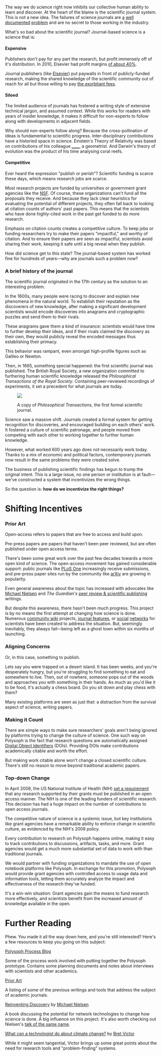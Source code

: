 
The way we do science right now inhibits our collective human ability to learn and discover. At the heart of the blame is the scientific journal system. This is not a new idea. The failures of science journals are [a](https://www.theguardian.com/science/head-quarters/2015/may/12/will-traditional-science-journals-disappear) [well](http://jasonschmitt.com/post/106918640086/academic-journals-the-most-profitable-obsolete) [documented](https://medium.com/@lorraine_chu3n/science-is-broken-part-1-68b0a9ccd45a) [problem](https://www.theguardian.com/science/occams-corner/2015/sep/07/peer-review-preprints-speed-science-journals) and are no secret to those working in the industry.

What's so bad about the scientific journal? Journal-based science is a science that is:

<div class="problem">

#### Expensive

<aside>
	<p>Publishers don't pay for any part the research, but profit immensely off of it's distribution. In 2010, Elsevier had profit margins <a href="https://libraries.mit.edu/scholarly/mit-open-access/open-access-at-mit/mit-open-access-policy/publishers-and-the-mit-faculty-open-access-policy/elsevier-fact-sheet/">of about 40%</a>.</p>
</aside>

Journal publishers (like [Elsevier](https://www.elsevier.com/)) put <span class="highlight">paywalls in front of publicly-funded research</span>, making the shared knowledge of the scientific community out of reach for all but those willing to pay [the exorbitant fees](https://commons.wikimedia.org/wiki/File:PhD_Comics_Open_Access_Week_2012.ogv).

</div>

<div class="problem">

#### Siloed

The limited audience of journals has fostered a writing style of extensive technical jargon, and assumed context. While this works for readers with years of insider knowledge, it makes it difficult for non-experts to follow along with developments in adjacent fields.

Why should non-experts follow along? Because the cross-pollination of ideas is fundamental to scientific progress. Inter-disciplinary contributions have a historied space in science. Einstein's Theory of Relativity was based on contributions of his colleague [____](#!), a geometrist. And Darwin's theory of evolution was the product of his time analysing coral reefs.

</div>

<div class="problem">

#### Competitive

Ever heard the expression "publish or perish"? Scientific funding is scarce these days, which means research jobs are scarce.

Most research projects are funded by universities or government grant agencies like the [NSF](http://www.nsf.gov/). Of course, these organizations can't fund all the proposals they receive. And because they lack clear heuristics for evaluating the potential of different projects, they often fall back to looking at citation counts of authors' past papers. This means that the scientists who have done highly-cited work in the past get funded to do more research.

Emphasis on citation counts creates a competitive culture. To keep jobs or funding researchers try to make their papers "impactful," and worthy of citation. And to ensure their papers are seen as impactful, <span class="highlight">scientists avoid sharing their work</span>, keeping it safe until a big reveal when they publish.

</div>

How did science get to this state? The journal-based system has worked fine for hundreds of years—why are journals such a problem now?

### A brief history of the journal

The scientific journal originated in the 17th century as the solution to an interesting problem.

In the 1600s, many people were racing to discover and explain new phenomena in the natural world. To establish their reputation as the discoverers of new knowledge, after making a significant development <span class="highlight">scientists would encode discoveries into anagrams and cryptographic puzzles and send them to their rivals.</span>

These anagrams gave them a kind of insurance: scientists would have time to further develop their ideas, and if their rivals claimed the discovery as their own, they would publicly reveal the encoded messages thus establishing their primacy.

This behavior was rampant, even amongst high-profile figures such as Galileo or Newton.

Then, in 1665, something special happened: the first scientific journal was published. The British Royal Society, a new organization committed to furthering human scientific knowledge released the _Philosophical Transactions of the Royal Society_. Containing peer-reviewed recordings of experiments, it set a precedent for what journals are today.

<figure>
	<img src="http://polysoph-assets.s3.amazonaws.com/about-figure-01.jpg" />
	<figcaption>
		<p>A copy of <em>Philosophical Transactions</em>, the first formal scientific journal.</p>
	</figcaption>
</figure>

Science saw a massive shift. Journals created a formal system for getting recognition for discoveries, and encouraged building on each others' work. It fostered a culture of scientific patronage, and people moved from competing with each other to working together to further human knowledge.

However, what worked 600 years ago does not necessarily work today. Thanks to a mix of economic and political factors, contemporary journals now result in the same problems they were created solve.

The business of publishing scientific findings has begun to trump the original intent. This is a large issue, no one person or institution is at fault—we've constructed a system that incentivizes the wrong things.

So the question is: **how do we incentivize the right things?**

<div class="break">
	<h1>Shifting Incentives</h1>
</div>

### Prior Art

<aside><p class="offset-one">Open-access refers to papers that are free to access and build upon.</p></aside>

<aside><p class="offset-three">Pre-press papers are papers that haven't been peer reviewed, but are often published under open access terms.</p></aside>

There's been some great work over the past few decades towards a more open kind of science. The <span class="highlight">open-access movement</span> has gained considerable support: public journals like [PLoS One](http://plosone.org) increasingly receive submissions, and <span class="highlight">pre-press paper</span> sites run by the community like [arXiv](http://arxiv.org/) are growing in popularity.

Even general awareness about the topic has increased with advocates like [Michael Nielsen](http://michaelnielsen.org/blog/the-future-of-science-2/) and _The Guardian's_ [peer review & scientific publishing](https://www.theguardian.com/science/peer-review-scientific-publishing) writings.

But despite this awareness, there hasn't been much progress. This project is by no means the first attempt at changing how science is done. Numerous [community wiki](https://web.archive.org/web/20070930165814/http://qwiki.caltech.edu/wiki/Main_Page) projects, [journal features](http://www.nature.com/nature/peerreview/debate/nature05535.html), or [social](https://www.epernicus.com/) [networks](http://uniphyhealth.com/) for scientists have been created to address the situation. But, seemingly inevitably, they always fail—being left as a ghost town within six months of launching.

### Aligning Concerns

<aside><p class="offset-one">Or, in this case, something to publish.</p></aside>

Lets say you were trapped on a desert island. It has been weeks, and you're desperately hungry, but you're struggling to <span class="highlight">find something to eat and somewhere to live</span>. Then, out of nowhere, someone pops out of the woods and approaches you with something in their hands. As much as you'd like it to be food, it's actually a chess board. Do you sit down and play chess with them?

Many existing platforms are seen as just that: a distraction from the survival aspect of science, writing papers.



### Making it Count

There are simple ways to make sure researchers' goals aren't being ignored by platforms trying to change the culture of science. One such way on Polysoph is the fact that research questions are automatically assigned [Digital Object Identifiers](https://en.wikipedia.org/wiki/Digital_object_identifier) (DOIs). <span class="highlight">Providing DOIs make contributions academically citable</span> and worth the effort.

But making work citable alone won't change a closed scientific culture. There's still no reason to move beyond traditional academic papers.

### Top-down Change

In April 2008, the US National Institute of Health (NIH) [set a requirement](http://legacy.earlham.edu/~peters/fos/2008/01/nih-releases-its-new-oa-policy.html) that any research supported by their grants must be published in an open access manner. The NIH is one of the leading funders of scientific research. This decision has had a huge impact on the number of contributions to open access journals.

The competitive nature of science is a systemic issue, but key institutions like  grant agencies have a remarkable ability to enforce change in scientific culture, as evidenced by the NIH's 2008 policy.

<aside><p class="offset-two">Every contribution to research on Polysoph happens online, making it easy to track contributions to discussions, artifacts, tasks, and more. Grant agencies would get a much more substantial set of data to work with than traditional journals.</p></aside>

We would partner with funding organizations to mandate the use of open notebook platforms like Polysoph. In exchange for this promotion, <span class="highlight">Polysoph would provide grant agencies with controlled access to usage data and information tools</span>, letting them accurately analyze the impact and effectiveness of the research they've funded.

It's a win-win situation: Grant agencies gain the means to fund research more effectively, and scientists benefit from the increased amount of knowledge available in the open.


# Further Reading

Phew. You made it all the way down here, and you're still interested? Here's a few resources to keep you going on this subject:

<div class="reading-list">
	<div class="reading-list-item">
		<div class="reading-list-item-title"><a href="http://poly.sh/process/">Polysoph Process Blog</a></div>
		<p>Some of the process work involved with putting together the Polysoph prototype. Contains some planning documents and notes about interviews with scientists and other academics.</p>
	</div>
	<div class="reading-list-item">
		<div class="reading-list-item-title"><a href="https://github.com/polysoph/research/blob/master/prior-art.md">Prior Art</a></div>
		<p>A listing of some of the previous writings and tools that address the subject of academic journals.</p>
	</div>
	<div class="reading-list-item">
		<div class="reading-list-item-title"><a href="https://www.amazon.ca/Reinventing-Discovery-The-Networked-Science/dp/0691148902">Reinventing Discovery</a> by <a href="http://michaelnielsen.org/">Michael Nielsen</a></div>
		<p>A book discussing the potential for network technologies to change how science is done. A big influence on this project. It's also worth checking out Nielsen's <a href="https://www.youtube.com/watch?v=Kf2qO0plUKs">talk of the same name</a>.</p>
	</div>
	<div class="reading-list-item">
		<div class="reading-list-item-title"><a href="http://worrydream.com/ClimateChange/">What can a technologist do about climate change?</a> by <a href="http://worrydream.com/">Bret Victor</a></div>
		<p>While it might seem tangential, Victor brings up some great points about the need for research tools and "problem-finding" systems.</p>
	</div>
</div>
